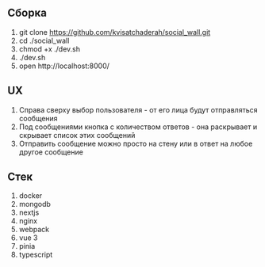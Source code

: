 ## Сборка

1. git clone https://github.com/kvisatchaderah/social_wall.git
2. cd ./social_wall
3. сhmod +x ./dev.sh
4. ./dev.sh
5. open http://localhost:8000/

## UX

1. Справа сверху выбор пользователя - от его лица будут отправляться сообщения
2. Под сообщениями кнопка с количеством ответов - она раскрывает и скрывает список этих сообщений
3. Отправить сообщение можно просто на стену или в ответ на любое другое сообщение

## Стек

1. docker
2. mongodb
3. nextjs
4. nginx
5. webpack
6. vue 3
7. pinia
8. typescript
